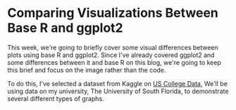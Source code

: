 # Comparing Visualizations Between Base R and ggplot2

This week, we're going to briefly cover some visual differences between plots using base R and ggplot2. Since I've already covered ggplot2 and some differences between it and base R on this blog, we're going to keep this brief and focus on the image rather than the code.

To do this, I've selected a dataset from Kaggle on [US College Data.](https://www.kaggle.com/datasets/yashgpt/us-college-data) We'll be using data on my university, The University of South Florida, to demonstrate several different types of graphs.



